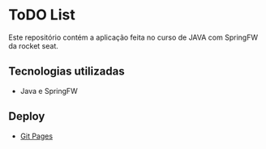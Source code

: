 # ToDO List

Este repositório contém a aplicação feita no curso de JAVA com SpringFW  da rocket seat.

## Tecnologias utilizadas
- Java e SpringFW

  
## Deploy
- [Git Pages](todolist-eta-rose.vercel.app)
